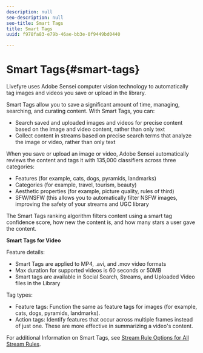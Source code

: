 ```yaml
---
description: null
seo-description: null
seo-title: Smart Tags
title: Smart Tags
uuid: f978fa83-e79b-46ae-bb3e-0f9449bd0440

---
```


# Smart Tags{#smart-tags}

Livefyre uses Adobe Sensei computer vision technology to automatically tag images and videos you save or upload in the library.

Smart Tags allow you to save a significant amount of time, managing, searching, and curating content. With Smart Tags, you can:

* Search saved and uploaded images and videos for precise content based on the image and video content, rather than only text 
* Collect content in streams based on precise search terms that analyze the image or video, rather than only text

When you save or upload an image or video, Adobe Sensei automatically reviews the content and tags it with 135,000 classifiers across three categories:

* Features (for example, cats, dogs, pyramids, landmarks) 
* Categories (for example, travel, tourism, beauty) 
* Aesthetic properties (for example, picture quality, rules of third) 
* SFW/NSFW (this allows you to automatically filter NSFW images, improving the safety of your streams and UGC library

The Smart Tags ranking algorithm filters content using a smart tag confidence score, how new the content is, and how many stars a user gave the content.

**Smart Tags for Video**

Feature details:

* Smart Tags are applied to MP4, .avi, and .mov video formats 
* Max duration for supported videos is 60 seconds or 50MB 
* Smart tags are available in Social Search, Streams, and Uploaded Video files in the Library

Tag types:

* Feature tags: Function the same as feature tags for images (for example, cats, dogs, pyramids, landmarks). 
* Action tags: Identify features that occur across multiple frames instead of just one. These are more effective in summarizing a video's content.

For additional Information on Smart Tags, see [Stream Rule Options for All Stream Rules](../../c-streams/c-stream-rule-options-for-all-stream-rules.md#c_stream_rule_options_for_all_stream_rules). 
